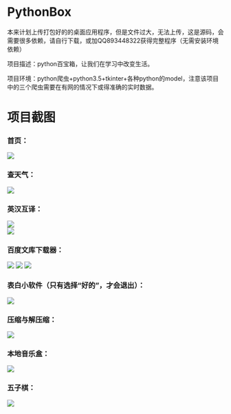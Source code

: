 # PythonBox
本来计划上传打包好的的桌面应用程序，但是文件过大，无法上传，这是源码，会需要很多依赖，请自行下载，或加QQ893448322获得完整程序（无需安装环境依赖）


项目描述：python百宝箱，让我们在学习中改变生活。


项目环境：python爬虫+python3.5+tkinter+各种python的model，注意该项目中的三个爬虫需要在有网的情况下或得准确的实时数据。


# 项目截图


### 首页：
![](img/1.jpg)

### 查天气：
![](img/3.jpg)


### 英汉互译：
![](img/4.jpg)  
![](img/4.1.jpg)


### 百度文库下载器：
![](img/5.jpg)  ![](img/5.1.jpg) ![](img/5.2.jpg)


### 表白小软件（只有选择“好的”，才会退出）：
![](img/6.jpg) 


### 压缩与解压缩：
![](img/7.jpg)


### 本地音乐盒：
![](img/8.jpg) 


### 五子棋：
![](img/9.jpg) 



